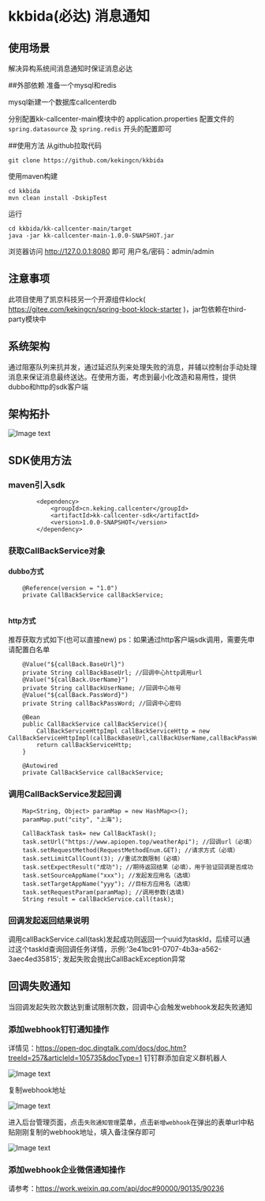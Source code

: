 # kkbida(必达) 消息通知
## 使用场景
解决异构系统间消息通知时保证消息必达

##外部依赖
准备一个mysql和redis

mysql新建一个数据库callcenterdb

分别配置kk-callcenter-main模块中的 application.properties 配置文件的```spring.datasource``` 及 ```spring.redis``` 开头的配置即可

##使用方法
从github拉取代码
```
git clone https://github.com/kekingcn/kkbida
```
使用maven构建
```
cd kkbida
mvn clean install -DskipTest
```
运行
```
cd kkbida/kk-callcenter-main/target
java -jar kk-callcenter-main-1.0.0-SNAPSHOT.jar
```
浏览器访问 http://127.0.0.1:8080 即可 用户名/密码：admin/admin


## 注意事项
此项目使用了凯京科技另一个开源组件klock( https://gitee.com/kekingcn/spring-boot-klock-starter )，jar包依赖在third-party模块中

## 系统架构
通过阻塞队列来抗并发，通过延迟队列来处理失败的消息，并辅以控制台手动处理消息来保证消息最终送达。在使用方面，考虑到最小化改造和易用性，提供dubbo和http的sdk客户端

## 架构拓扑
![Image text](doc/callback中心架构图.png)
## SDK使用方法
### maven引入sdk
```
        <dependency>
            <groupId>cn.keking.callcenter</groupId>
            <artifactId>kk-callcenter-sdk</artifactId>
            <version>1.0.0-SNAPSHOT</version>
        </dependency>
```
### 获取CallBackService对象
#### dubbo方式
```
    @Reference(version = "1.0")
    private CallBackService callBackService;
    
```

#### http方式

推荐获取方式如下(也可以直接new)
ps：如果通过http客户端sdk调用，需要先申请配置白名单
```
    @Value("${callBack.BaseUrl}")
    private String callBackBaseUrl; //回调中心http调用url
    @Value("${callBack.UserName}") 
    private String callBackUserName; //回调中心帐号
    @Value("${callBack.PassWord}")
    private String callBackPassWord; //回调中心密码
    
    @Bean
    public CallBackService callBackService(){
        CallBackServiceHttpImpl callBackServiceHttp = new CallBackServiceHttpImpl(callBackBaseUrl,callBackUserName,callBackPassWord);
        return callBackServiceHttp;
    }
    
    @Autowired
    private CallBackService callBackService;
```

### 调用CallBackService发起回调
```
    Map<String, Object> paramMap = new HashMap<>();
    paramMap.put("city", "上海");
    
    CallBackTask task= new CallBackTask();
    task.setUrl("https://www.apiopen.top/weatherApi"); //回调url（必填）
    task.setRequestMethod(RequestMethodEnum.GET); //请求方式（必填）
    task.setLimitCallCount(3); //重试次数限制（必填）
    task.setExpectResult("成功"); //期待返回结果（必填），用于验证回调是否成功
    task.setSourceAppName("xxx"); //发起发应用名（选填）
    task.setTargetAppName("yyy"); //目标方应用名（选填）
    task.setRequestParam(paramMap); //调用参数(选填)
    String result = callBackService.call(task);
```
### 回调发起返回结果说明
调用callBackService.call(task)发起成功则返回一个uuid为taskId，后续可以通过这个taskId查询回调任务详情，示例:'3e41bc91-0707-4b3a-a562-3aec4ed35815';  发起失败会抛出CallBackException异常

## 回调失败通知

当回调发起失败次数达到重试限制次数，回调中心会触发webhook发起失败通知

### 添加webhook钉钉通知操作
详情见：https://open-doc.dingtalk.com/docs/doc.htm?treeId=257&articleId=105735&docType=1
钉钉群添加自定义群机器人

![Image text](doc/添加钉钉机器人.png)

复制webhook地址

![Image text](doc/钉钉webhook地址.png)

进入后台管理页面，点击```失败通知管理```菜单，点击```新增webhook```在弹出的表单url中粘贴刚刚复制的webhook地址，填入备注保存即可

![Image text](doc/添加webhook通知.png)

### 添加webhook企业微信通知操作
请参考：https://work.weixin.qq.com/api/doc#90000/90135/90236
